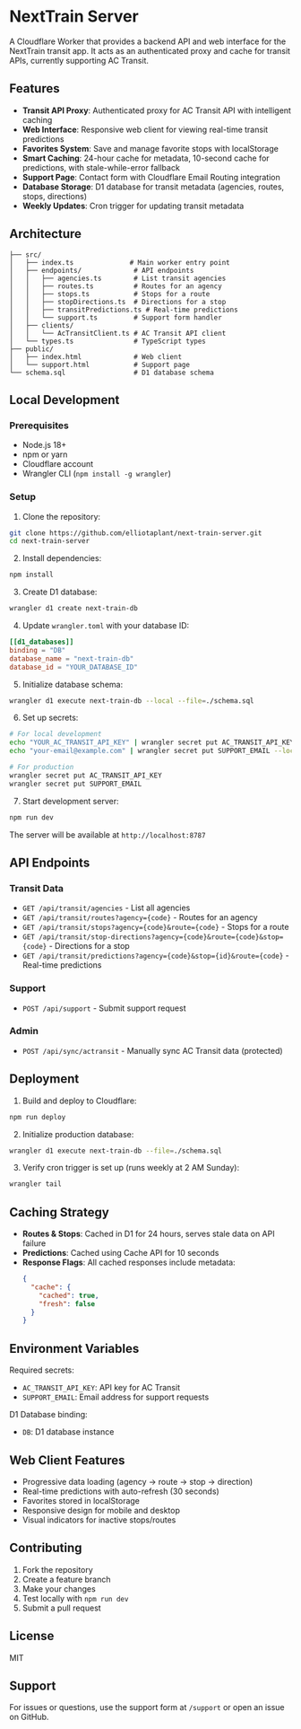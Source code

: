 # NextTrain Server

A Cloudflare Worker that provides a backend API and web interface for the NextTrain transit app. It acts as an authenticated proxy and cache for transit APIs, currently supporting AC Transit.

## Features

- **Transit API Proxy**: Authenticated proxy for AC Transit API with intelligent caching
- **Web Interface**: Responsive web client for viewing real-time transit predictions
- **Favorites System**: Save and manage favorite stops with localStorage
- **Smart Caching**: 24-hour cache for metadata, 10-second cache for predictions, with stale-while-error fallback
- **Support Page**: Contact form with Cloudflare Email Routing integration
- **Database Storage**: D1 database for transit metadata (agencies, routes, stops, directions)
- **Weekly Updates**: Cron trigger for updating transit metadata

## Architecture

```
├── src/
│   ├── index.ts              # Main worker entry point
│   ├── endpoints/             # API endpoints
│   │   ├── agencies.ts        # List transit agencies
│   │   ├── routes.ts          # Routes for an agency
│   │   ├── stops.ts           # Stops for a route
│   │   ├── stopDirections.ts  # Directions for a stop
│   │   ├── transitPredictions.ts # Real-time predictions
│   │   └── support.ts         # Support form handler
│   ├── clients/
│   │   └── AcTransitClient.ts # AC Transit API client
│   └── types.ts               # TypeScript types
├── public/
│   ├── index.html             # Web client
│   └── support.html           # Support page
└── schema.sql                 # D1 database schema
```

## Local Development

### Prerequisites

- Node.js 18+
- npm or yarn
- Cloudflare account
- Wrangler CLI (`npm install -g wrangler`)

### Setup

1. Clone the repository:
```bash
git clone https://github.com/elliotaplant/next-train-server.git
cd next-train-server
```

2. Install dependencies:
```bash
npm install
```

3. Create D1 database:
```bash
wrangler d1 create next-train-db
```

4. Update `wrangler.toml` with your database ID:
```toml
[[d1_databases]]
binding = "DB"
database_name = "next-train-db"
database_id = "YOUR_DATABASE_ID"
```

5. Initialize database schema:
```bash
wrangler d1 execute next-train-db --local --file=./schema.sql
```

6. Set up secrets:
```bash
# For local development
echo "YOUR_AC_TRANSIT_API_KEY" | wrangler secret put AC_TRANSIT_API_KEY --local
echo "your-email@example.com" | wrangler secret put SUPPORT_EMAIL --local

# For production
wrangler secret put AC_TRANSIT_API_KEY
wrangler secret put SUPPORT_EMAIL
```

7. Start development server:
```bash
npm run dev
```

The server will be available at `http://localhost:8787`

## API Endpoints

### Transit Data

- `GET /api/transit/agencies` - List all agencies
- `GET /api/transit/routes?agency={code}` - Routes for an agency
- `GET /api/transit/stops?agency={code}&route={code}` - Stops for a route
- `GET /api/transit/stop-directions?agency={code}&route={code}&stop={code}` - Directions for a stop
- `GET /api/transit/predictions?agency={code}&stop={id}&route={code}` - Real-time predictions

### Support

- `POST /api/support` - Submit support request

### Admin

- `POST /api/sync/actransit` - Manually sync AC Transit data (protected)

## Deployment

1. Build and deploy to Cloudflare:
```bash
npm run deploy
```

2. Initialize production database:
```bash
wrangler d1 execute next-train-db --file=./schema.sql
```

3. Verify cron trigger is set up (runs weekly at 2 AM Sunday):
```bash
wrangler tail
```

## Caching Strategy

- **Routes & Stops**: Cached in D1 for 24 hours, serves stale data on API failure
- **Predictions**: Cached using Cache API for 10 seconds
- **Response Flags**: All cached responses include metadata:
  ```json
  {
    "cache": {
      "cached": true,
      "fresh": false
    }
  }
  ```

## Environment Variables

Required secrets:
- `AC_TRANSIT_API_KEY`: API key for AC Transit
- `SUPPORT_EMAIL`: Email address for support requests

D1 Database binding:
- `DB`: D1 database instance

## Web Client Features

- Progressive data loading (agency → route → stop → direction)
- Real-time predictions with auto-refresh (30 seconds)
- Favorites stored in localStorage
- Responsive design for mobile and desktop
- Visual indicators for inactive stops/routes

## Contributing

1. Fork the repository
2. Create a feature branch
3. Make your changes
4. Test locally with `npm run dev`
5. Submit a pull request

## License

MIT

## Support

For issues or questions, use the support form at `/support` or open an issue on GitHub.